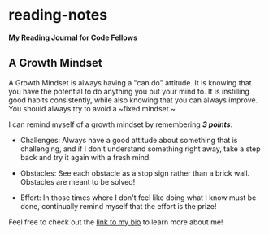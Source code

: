 # reading-notes
**My Reading Journal for Code Fellows**

## **A Growth Mindset**
A Growth Mindset is always having a "can do" attitude. It is knowing that you have the potential to do anything you put your mind to. It is instilling good  habits consistently, while also knowing that you can always improve. You should always try to avoid a ~fixed mindset.~

I can remind myself of a growth mindset by remembering ***3 points***:

- Challenges: Always have a good attitude about something that is challenging, and if I don't understand something right away, take a step back and try it again with a fresh mind.

- Obstacles: See each obstacle as a stop sign rather than a brick wall. Obstacles are meant to be solved!

- Effort: In those times where I don't feel like doing what I know must be done, continually remind myself that the effort is the prize!

Feel free to check out the [link to my bio](https://github.com/stephenml101/) to learn more about me!


